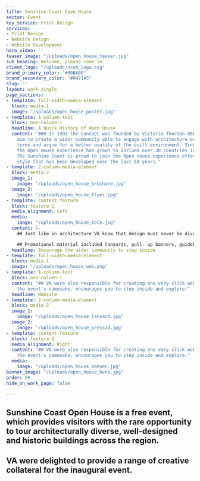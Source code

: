 ```yaml
---
title: Sunshine Coast Open House
sector: Event
key_service: Print Design
services:
- Print Design
- Website Design
- Website Development
hero_video: ''
teaser_image: "/uploads/open_house_teaser.jpg"
sub_heading: Welcome, please come in.
client_logo: "/uploads/scoh_logo.svg"
brand_primary_color: "#00BAB0"
brand_secondary_color: "#0471A5"
slug: ''
layout: work-single
page_sections:
- template: full-width-media-element
  block: media-1
  image: "/uploads/open_house_poster.jpg"
- template: 1-column-text
  block: one-column-1
  headline: A Quick History of Open House
  content: "### In 1992 the concept was founded by Victoria Thorton OBE, with the
    aim to create a wider community able to engage with architecture on their own
    terms and argue for a better quality of the built environment. Since its inception,
    the Open House experience has grown to include over 30 countries internationally.
    The Sunshine Coast is proud to join the Open House experience offering a unique
    style that has been developed over the last 50 years."
- template: 2-column-media-element
  block: media-2
  image_1:
    image: "/uploads/open_house_brochure.jpg"
  image_2:
    image: "/uploads/open_house_flyer.jpg"
- template: content-feature
  block: feature-1
  media_alignment: Left
  media:
    image: "/uploads/open_house_tote.jpg"
  content: |-
    ## Just like in architecture VA know that design must never be divorced from function. With this approach in mind, VA set out to create a beautiful and useful suite of collateral.

    ## Promotional material included lanyards, pull- up banners, guidebook, flyers and posters for the event launch, public display at participating buildings and to publicise the event.
  headline: Encourage the wider community to step inside
- template: full-width-media-element
  block: media-1
  image: "/uploads/open_house_web.png"
- template: 1-column-text
  block: one-column-1
  content: "## VA were also responsible for creating one very slick website that like
    the event's namesake, encourages you to step inside and explore."
  headline: Website
- template: 2-column-media-element
  block: media-2
  image_1:
    image: "/uploads/open_house_lanyard.jpg"
  image_2:
    image: "/uploads/open_house_pressad.jpg"
- template: content-feature
  block: feature-1
  media_alignment: Right
  content: "## VA were also responsible for creating one very slick website that like
    the event's namesake, encourages you to step inside and explore."
  media:
    image: "/uploads/open_house_banner.jpg"
banner_image: "/uploads/open_house_hero.jpg"
order: 99
hide_on_work_page: false

---
```

## Sunshine Coast Open House is a free event, which provides visitors with the rare opportunity to tour architecturally diverse, well-designed and historic buildings across the region.

## VA were delighted to provide a range of creative collateral for the inaugural event. 